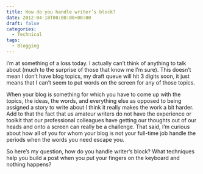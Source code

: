 ```yaml
---
title: How do you handle writer’s block?
date: 2012-04-18T00:00:00+00:00
draft: false
categories:
  - Technical
tags:
  - Blogging
---
```


I’m at something of a loss today. I actually can’t think of anything to talk about (much to the surprise of those that know me I’m sure). This doesn’t mean I don’t have blog topics, my draft queue will hit 3 digits soon, it just means that I can’t seem to put words on the screen for any of those topics.

When your blog is something for which you have to come up with the topics, the ideas, the words, and everything else as opposed to being assigned a story to write about I think it really makes the work a bit harder. Add to that the fact that us amateur writers do not have the experience or toolkit that our professional colleagues have getting our thoughts out of our heads and onto a screen can really be a challenge. That said, I’m curious about how all of you for whom your blog is not your full-time job handle the periods when the words you need escape you.

So here’s my question, how do you handle writer’s block? What techniques help you build a post when you put your fingers on the keyboard and nothing happens?